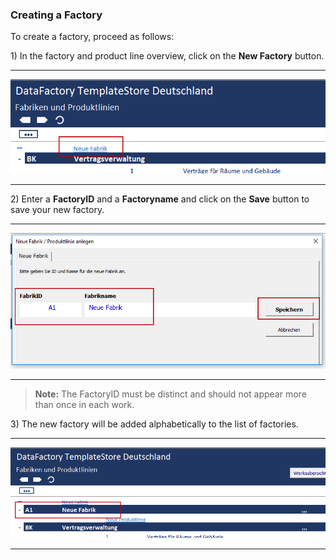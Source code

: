 ### Creating a Factory

To create a factory, proceed as follows:

1\) In the factory and product line overview, click on the **New Factory** button.

---

![](/assets/Fabrik2.png)

---

2\) Enter a **FactoryID** and a **Factoryname** and click on the **Save** button to save your new factory.

---

![](/assets/Fabrik3.png)

---

> **Note:** The FactoryID must be distinct and should not appear more than once in each work.

3\) The new factory will be added alphabetically to the list of factories.

---

![](/assets/Fabrik4.png)

---



